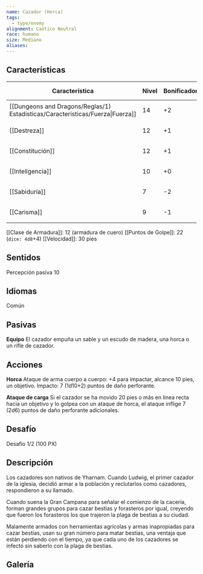 ```yaml
---
name: Cazador (Horca)
tags:
  - type/enemy
alignment: Caótico Neutral
race: humano
size: Mediano
aliases:
---
```


## Características

| Característica                                                                 | Nivel | Bonificador | Lanzar dado      |
| ------------------------------------------------------------------------------ | ----- | ----------- | ---------------- |
| [[Dungeons and Dragons/Reglas/1) Estadisticas/Características/Fuerza\|Fuerza]] | 14    | +2          | `dice: 1d20 + 0` |
| [[Destreza]]                                                                   | 12    | +1          | `dice: 1d20 + 0` |
| [[Constitución]]                                                               | 12    | +1          | `dice: 1d20 + 0` |
| [[Inteligencia]]                                                               | 10    | +0          | `dice: 1d20 + 0` |
| [[Sabiduría]]                                                                  | 7     | -2          | `dice: 1d20 + 0` |
| [[Carisma]]                                                                    | 9     | -1          | `dice: 1d20 + 0` |

[[Clase de Armadura]]: 12 (armadura de cuero)
[[Puntos de Golpe]]: 22 (`dice: 4d8`+4)
[[Velocidad]]: 30 pies

## Sentidos

 Percepción pasiva 10

## Idiomas

Común

## Pasivas 

**Equipo** 
El cazador empuña un sable y un escudo de madera, una horca o un rifle de cazador.

## Acciones

**Horca**
Ataque de arma cuerpo a cuerpo: +4 para impactar, alcance 10 pies, un objetivo. 
Impacto: 7 (1d10+2) puntos de daño perforante.

**Ataque de carga**
Si el cazador se ha movido 20 pies o más en línea recta hacia un objetivo y lo golpea con un ataque de horca, el ataque inflige 7 (2d6) puntos de daño perforante adicionales.

## Desafío

Desafío 1/2 (100 PX)

## Descripción

Los cazadores son nativos de Yharnam. Cuando Ludwig, el primer cazador de la iglesia, decidió armar a la población y reclutarlos como cazadores, respondieron a su llamado.

Cuando suena la Gran Campana para señalar el comienzo de la cacería, forman grandes grupos para cazar bestias y forasteros por igual, creyendo que fueron los forasteros los que trajeron la plaga de bestias a su ciudad.

Malamente armados con herramientas agrícolas y armas inapropiadas para cazar bestias, usan su gran número para matar bestias, una ventaja que están perdiendo con el tiempo, ya que cada uno de los cazadores se infectó sin saberlo con la plaga de bestias.

## Galería



